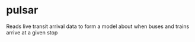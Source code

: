 # pulsar
Reads live transit arrival data to form a model about when buses and trains arrive at a given stop
